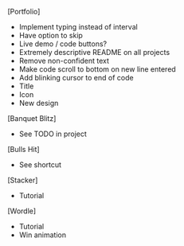 [Portfolio]

- Implement typing instead of interval
- Have option to skip
- Live demo / code buttons?
- Extremely descriptive README on all projects
- Remove non-confident text
- Make code scroll to bottom on new line entered
- Add blinking cursor to end of code
- Title
- Icon
- New design

[Banquet Blitz]

- See TODO in project

[Bulls Hit]

- See shortcut

[Stacker]

- Tutorial

[Wordle]

- Tutorial
- Win animation
